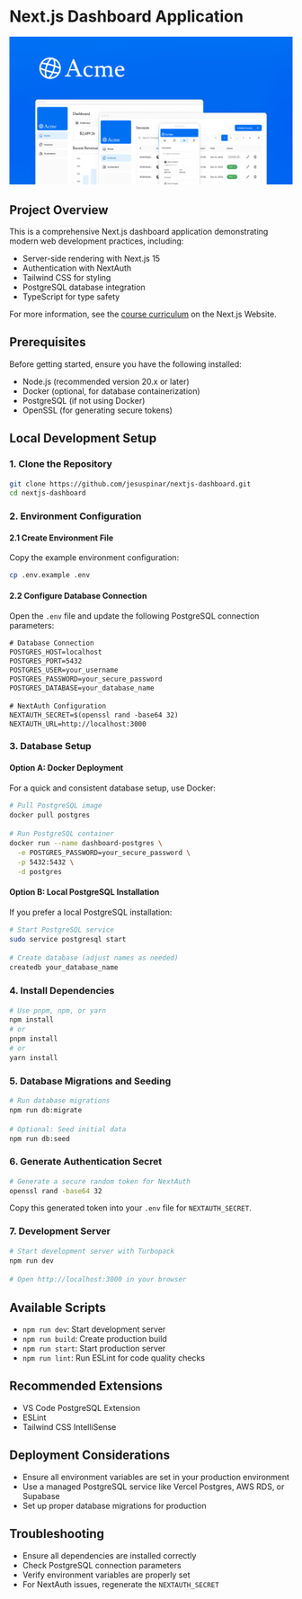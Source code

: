 # Next.js Dashboard Application

![Dashboard preview.](./public/opengraph-image.png)

## Project Overview
This is a comprehensive Next.js dashboard application demonstrating modern web development practices, including:
- Server-side rendering with Next.js 15
- Authentication with NextAuth
- Tailwind CSS for styling
- PostgreSQL database integration
- TypeScript for type safety

For more information, see the [course curriculum](https://nextjs.org/learn) on the Next.js Website.

## Prerequisites
Before getting started, ensure you have the following installed:
- Node.js (recommended version 20.x or later)
- Docker (optional, for database containerization)
- PostgreSQL (if not using Docker)
- OpenSSL (for generating secure tokens)

## Local Development Setup

### 1. Clone the Repository
```bash
git clone https://github.com/jesuspinar/nextjs-dashboard.git
cd nextjs-dashboard
```

### 2. Environment Configuration
#### 2.1 Create Environment File
Copy the example environment configuration:
```bash
cp .env.example .env
```

#### 2.2 Configure Database Connection
Open the `.env` file and update the following PostgreSQL connection parameters:
```env
# Database Connection
POSTGRES_HOST=localhost
POSTGRES_PORT=5432
POSTGRES_USER=your_username
POSTGRES_PASSWORD=your_secure_password
POSTGRES_DATABASE=your_database_name

# NextAuth Configuration
NEXTAUTH_SECRET=$(openssl rand -base64 32)
NEXTAUTH_URL=http://localhost:3000
```

### 3. Database Setup

#### Option A: Docker Deployment
For a quick and consistent database setup, use Docker:
```bash
# Pull PostgreSQL image
docker pull postgres

# Run PostgreSQL container
docker run --name dashboard-postgres \
  -e POSTGRES_PASSWORD=your_secure_password \
  -p 5432:5432 \
  -d postgres
```

#### Option B: Local PostgreSQL Installation
If you prefer a local PostgreSQL installation:
```bash
# Start PostgreSQL service
sudo service postgresql start

# Create database (adjust names as needed)
createdb your_database_name
```

### 4. Install Dependencies
```bash
# Use pnpm, npm, or yarn
npm install
# or
pnpm install
# or
yarn install
```

### 5. Database Migrations and Seeding
```bash
# Run database migrations
npm run db:migrate

# Optional: Seed initial data
npm run db:seed
```

### 6. Generate Authentication Secret
```bash
# Generate a secure random token for NextAuth
openssl rand -base64 32
```
Copy this generated token into your `.env` file for `NEXTAUTH_SECRET`.

### 7. Development Server
```bash
# Start development server with Turbopack
npm run dev

# Open http://localhost:3000 in your browser
```

## Available Scripts
- `npm run dev`: Start development server
- `npm run build`: Create production build
- `npm run start`: Start production server
- `npm run lint`: Run ESLint for code quality checks

## Recommended Extensions
- VS Code PostgreSQL Extension
- ESLint
- Tailwind CSS IntelliSense

## Deployment Considerations
- Ensure all environment variables are set in your production environment
- Use a managed PostgreSQL service like Vercel Postgres, AWS RDS, or Supabase
- Set up proper database migrations for production

## Troubleshooting
- Ensure all dependencies are installed correctly
- Check PostgreSQL connection parameters
- Verify environment variables are properly set
- For NextAuth issues, regenerate the `NEXTAUTH_SECRET`
